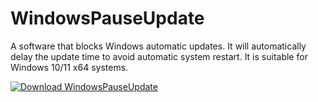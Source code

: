 # WindowsPauseUpdate

A software that blocks Windows automatic updates. It will automatically delay the update time to avoid automatic system restart. It is suitable for Windows 10/11 x64 systems.



[![Download WindowsPauseUpdate](https://a.fsdn.com/con/app/sf-download-button)](https://sourceforge.net/projects/windowspauseupdate/files/latest/download)
